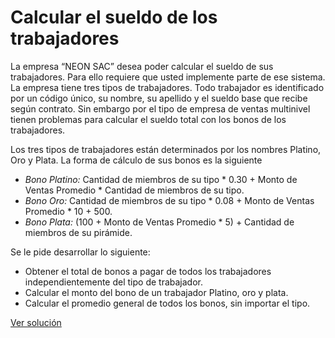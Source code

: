 # Calcular el sueldo de los trabajadores

La empresa “NEON SAC” desea poder calcular el sueldo de sus trabajadores. Para ello requiere que usted implemente parte de ese sistema. La empresa tiene tres tipos de trabajadores. Todo trabajador es identificado por un código único, su nombre, su apellido y el sueldo base que recibe según contrato. Sin embargo por el tipo de empresa de ventas multinivel tienen problemas para calcular el sueldo total con los bonos de los trabajadores.  



Los tres tipos de trabajadores están determinados por los nombres Platino, Oro y Plata. La forma de cálculo de sus bonos es la siguiente



* *Bono Platino:* Cantidad de miembros de su tipo * 0.30 + Monto de Ventas Promedio * Cantidad de miembros de su tipo.  
* *Bono Oro:* Cantidad de miembros de su tipo * 0.08 + Monto de Ventas Promedio * 10 + 500.  
* *Bono Plata:* (100 + Monto de Ventas Promedio * 5) + Cantidad de miembros de su pirámide.  


Se le pide desarrollar lo siguiente:


* Obtener el total de bonos a pagar de todos los trabajadores independientemente del tipo de trabajador.
* Calcular el monto del bono de un trabajador Platino, oro y plata.  
* Calcular el promedio general de todos los bonos, sin importar el tipo.  

[Ver solución](../soluciones/nivel-4/sueldo-trabajadores.rb)

